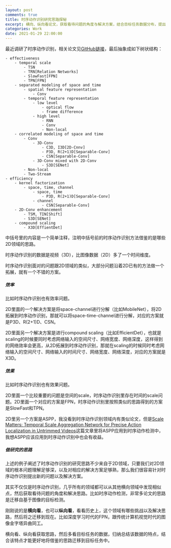 ```yaml
---
layout: post
comments: true
title: 时序动作识别研究思路探秘
excerpt: 横向、纵向看论文，获取看待问题的角度与解决方案，结合目标任务数据分布，提出新的想法
categories: Work
date: 2021-01-29 22:00:00
---
```


最近调研了时序动作识别，相关论文见[GitHub链接](https://github.com/mileistone/study_resources/blob/master/modeling/supervised_learning/3d/temporal_action_recognition/README.md)，最后抽象成如下树状结构：
```
- effectiveness
    - temporal scale
        - TSN
        - TRN[Relation Networks]
        - SlowFast[FPN]
        - TPN[FPN]
    - separated modeling of space and time
        - spatial feature representation
            - Conv
        - temporal feature representation
            - low level
                - optical flow
                - frame difference
            - high level
                - RNN
                - Conv
                - Non-local
    - correlated modeling of space and time
        - Conv
            - 3D-Conv
                - C3D, I3D[2D-Cnnv]
                - P3D, R(2+1)D[Separable-Conv]
                - CSN[Separable-Conv]
            - 3D-Conv mixed with 2D-Conv
                - S3D[SENet]
        - Non-local
        - Two-Stream
- efficiency
    - kernel factorization
        - space, time, channel
            - space, time 
                - P3D, R(2+1)D[Separable-Conv]
            - channel
                - CSN[Separable-Conv]
    - 2D-Conv enhancement
        - TSM, TIN[Shift]
        - S3D[SENet]
    - compound scaling
        - X3D[EffientDet]
```

中括号里的内容是一个简单注释，注明中括号前的时序动作识别方法借鉴的是哪些2D领域的思路。

时序动作识别的数据是视频（3D），比图像数据（2D）多了一个时间维度。

时序动作识别面对的问题跟2D领域的类似，大部分问题沿着2D已有的方法做一个拓展，就有一个不错的方案。

##### 效率

比如时序动作识别也有效率问题。

2D里面的一个解决方案是将space-channel进行分解（比如MobileNet），将2D拓展到时序动作识别，那就可以将space-time-channel进行分解，对应的方案就是P3D、R(2+1)D、CSN。

2D里面另一个解决方案是进行compound scaling（比如EfficientDet），也就是scaling的时候要同时考虑网络输入的空间尺寸、网络宽度、网络深度，这样得到的网络效率会更高，从2D拓展到时序动作识别，那就在scaling的时候同时考虑网络输入的空间尺寸、网络输入的时间尺寸、网络宽度、网络深度，对应的方案就是X3D。

##### 效果

比如时序动作识别也有效果问题。

2D里面一个比较重要的问题是空间的scale，时序动作识别里存在时间的scale问题。2D里面一个对应的方案是FPN，时序动作识别里按照类似的思路得到的方案是SlowFast和TPN。

2D里另一个方案是ASPP，我没看到时序动作识别领域内有类似论文，但是[Scale Matters: Temporal Scale Aggregation Network for Precise Action Localization in Untrimmed Videos](https://arxiv.org/abs/1908.00707)这篇文章里将ASPP应用到时序动作检测中，我想ASPP应该应用到时序动作识别中也会有收益。

##### 做研究的思路

上述的例子阐述了时序动作识别的研究思路不少来自于2D领域，只要我们对2D领域的根本问题理解足够深，以及对相应的解决方案足够熟，那么我们很容易针对时序动作识别提出新的问题以及解决方案。

其实不仅仅是时序动作识别，几乎所有的领域都可以从其他横向领域中发现相似点，然后获取看待问题的角度和解决思路。比如时序动作检测，非常多论文的思路是迁移自基于图像的目标检测。

刚刚说的是**横向看**，也可以**纵向看**，看看历史上，这个领域有哪些挑战以及解决思路，然后将之迁移到现在。比如深度学习时代的FPN，跟传统计算机视觉时代的图像金字塔异曲同工。

横向看、纵向看获取思路，然后多看目标任务的数据，归纳总结该数据的特点，结合该特点才能更好地将借鉴的思路迁移到目标任务中。
